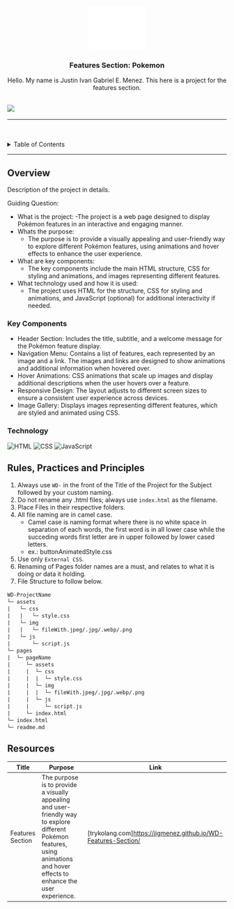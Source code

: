 <a name="readme-top">

<br/>

<br />
<div align="center">
  <a href="https://github.com/JigMenez/">
  <!-- TODO: If you want to add logo or banner you can add it here -->
    <img src="./assets/img/nyebe_white.png" alt="Nyebe" width="130" height="100">
  </a>
<!-- TODO: Change Title to the name of the title of your Project -->
  <h3 align="center">Features Section: Pokemon</h3>
</div>
<!-- TODO: Make a short description -->
<div align="center">
  Hello. My name is Justin Ivan Gabriel E. Menez. This here is a project for the features section.
</div>

<br />

<!-- TODO: Change the zyx-0314 into your github username  -->
<!-- TODO: Change the WD-Template-Project into the same name of your folder -->
![](https://visit-counter.vercel.app/counter.png?page=JigMenez/WD-Features-)

---

<br />
<br />

<!-- TODO: If you want to add more layers for your readme -->
<details>
  <summary>Table of Contents</summary>
  <ol>
    <li>
      <a href="#overview">Overview</a>
      <ol>
        <li>
          <a href="#key-components">Key Components</a>
        </li>
        <li>
          <a href="#technology">Technology</a>
        </li>
      </ol>
    </li>
    <li>
      <a href="#rule,-practices-and-principles">Rules, Practices and Principles</a>
    </li>
    <li>
      <a href="#resources">Resources</a>
    </li>
  </ol>
</details>

---

## Overview

<!-- TODO: To be changed -->
<!-- The following are just sample -->
Description of the project in details.

Guiding Question:
- What is the project:
  -The project is a web page designed to display Pokémon features in an interactive and engaging manner.
- Whats the purpose:
  - The purpose is to provide a visually appealing and user-friendly way to explore different Pokémon features, using animations and hover effects to enhance the user experience.
- What are key components:
  - The key components include the main HTML structure, CSS for styling and animations, and images representing different features.
- What technology used and how it is used:
  - The project uses HTML for the structure, CSS for styling and animations, and JavaScript (optional) for additional interactivity if needed.

### Key Components
<!-- TODO: List of Key Components -->
<!-- The following are just sample -->
- Header Section: Includes the title, subtitle, and a welcome message for the Pokémon feature display.
- Navigation Menu: Contains a list of features, each represented by an image and a link. The images and links are designed to show animations and additional information when hovered over.
- Hover Animations: CSS animations that scale up images and display additional descriptions when the user hovers over a feature.
- Responsive Design: The layout adjusts to different screen sizes to ensure a consistent user experience across devices.
- Image Gallery: Displays images representing different features, which are styled and animated using CSS.



### Technology
<!-- TODO: List of Technology Used -->
![HTML](https://img.shields.io/badge/HTML-E34F26?style=for-the-badge&logo=html5&logoColor=white)
![CSS](https://img.shields.io/badge/CSS-1572B6?style=for-the-badge&logo=css3&logoColor=white)
![JavaScript](https://img.shields.io/badge/JavaScript-F7DF1E?style=for-the-badge&logo=javascript&logoColor=white)

## Rules, Practices and Principles
1. Always use `WD-` in the front of the Title of the Project for the Subject followed by your custom naming.
2. Do not rename any .html files; always use `index.html` as the filename.
3. Place Files in their respective folders.
4. All file naming are in camel case.
   - Camel case is naming format where there is no white space in separation of each words, the first word is in all lower case while the succeding words first letter are in upper followed by lower cased letters.
   - ex.: buttonAnimatedStyle.css
5. Use only `External CSS`.
6. Renaming of Pages folder names are a must, and relates to what it is doing or data it holding.
7. File Structure to follow below.

```
WD-ProjectName
└─ assets
|   └─ css
|   |   └─ style.css
|   └─ img
|   |   └─ fileWith.jpeg/.jpg/.webp/.png
|   └─ js
|       └─ script.js
└─ pages
|  └─ pageName
|     └─ assets
|     |  └─ css
|     |  |  └─ style.css
|     |  └─ img
|     |  |  └─ fileWith.jpeg/.jpg/.webp/.png
|     |  └─ js
|     |     └─ script.js
|     └─ index.html
└─ index.html
└─ readme.md
```

## Resources

<!-- TODO: Add References -->
| Title | Purpose | Link |
|-|-|-|
| Features Section | The purpose is to provide a visually appealing and user-friendly way to explore different Pokémon features, using animations and hover effects to enhance the user experience. | [trykolang.com]https://jigmenez.github.io/WD-Features-Section/ |
